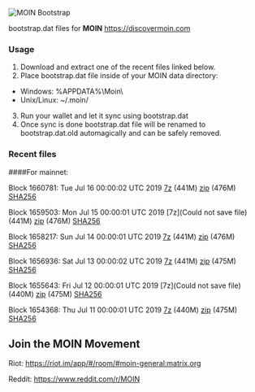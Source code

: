 ![MOIN Bootstrap](https://i.imgur.com/KjM1jMp.jpg)

bootstrap.dat files for **MOIN** https://discovermoin.com

### Usage

1. Download and extract one of the recent files linked below.
2. Place bootstrap.dat file inside of your MOIN data directory:
 - Windows: %APPDATA%\Moin\
 - Unix/Linux: ~/.moin/
3. Run your wallet and let it sync using bootstrap.dat
4. Once sync is done bootstrap.dat file will be renamed to bootstrap.dat.old automagically and can be safely removed.


### Recent files

####For mainnet:

Block 1660781: Tue Jul 16 00:00:02 UTC 2019 [7z]() (441M) [zip]() (476M) [SHA256]()

Block 1659503: Mon Jul 15 00:00:01 UTC 2019 [7z](Could not save file) (441M) [zip](https://transfer.sh/7Kcoo/bootstrap.dat.20190715.zip) (476M) [SHA256](https://transfer.sh/H5xkj/sha256.txt)

Block 1658217: Sun Jul 14 00:00:01 UTC 2019 [7z](https://transfer.sh/8Enj1/bootstrap.dat.20190714.7z) (441M) [zip](https://transfer.sh/vumJk/bootstrap.dat.20190714.zip) (476M) [SHA256](https://transfer.sh/dqH6y/sha256.txt)

Block 1656936: Sat Jul 13 00:00:02 UTC 2019 [7z]() (441M) [zip]() (475M) [SHA256]()

Block 1655643: Fri Jul 12 00:00:01 UTC 2019 [7z](Could not save file) (440M) [zip]() (475M) [SHA256]()

Block 1654368: Thu Jul 11 00:00:01 UTC 2019 [7z](https://transfer.sh/WQnzT/bootstrap.dat.20190711.7z) (440M) [zip](https://transfer.sh/9TdAi/bootstrap.dat.20190711.zip) (475M) [SHA256](https://transfer.sh/UzjIs/sha256.txt)

## Join the MOIN Movement

Riot: https://riot.im/app/#/room/#moin-general:matrix.org

Reddit: https://www.reddit.com/r/MOIN
